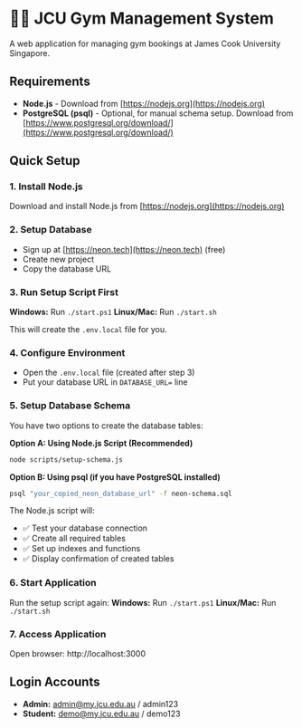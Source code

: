 # 🏋️‍♂️ JCU Gym Management System

A web application for managing gym bookings at James Cook University Singapore.

## Requirements
- **Node.js** - Download from [https://nodejs.org](https://nodejs.org)
- **PostgreSQL (psql)** - Optional, for manual schema setup. Download from [https://www.postgresql.org/download/](https://www.postgresql.org/download/)

## Quick Setup

### 1. Install Node.js
Download and install Node.js from [https://nodejs.org](https://nodejs.org)

### 2. Setup Database
- Sign up at [https://neon.tech](https://neon.tech) (free)
- Create new project
- Copy the database URL

### 3. Run Setup Script First
**Windows:** Run `./start.ps1`
**Linux/Mac:** Run `./start.sh`

This will create the `.env.local` file for you.

### 4. Configure Environment
- Open the `.env.local` file (created after step 3)
- Put your database URL in `DATABASE_URL=` line

### 5. Setup Database Schema
You have two options to create the database tables:

**Option A: Using Node.js Script (Recommended)**
```bash
node scripts/setup-schema.js
```

**Option B: Using psql (if you have PostgreSQL installed)**
```bash
psql "your_copied_neon_database_url" -f neon-schema.sql
```

The Node.js script will:
- ✅ Test your database connection
- ✅ Create all required tables
- ✅ Set up indexes and functions
- ✅ Display confirmation of created tables

### 6. Start Application
Run the setup script again:
**Windows:** Run `./start.ps1`
**Linux/Mac:** Run `./start.sh`

### 7. Access Application
Open browser: http://localhost:3000

## Login Accounts
- **Admin:** admin@my.jcu.edu.au / admin123
- **Student:** demo@my.jcu.edu.au / demo123 